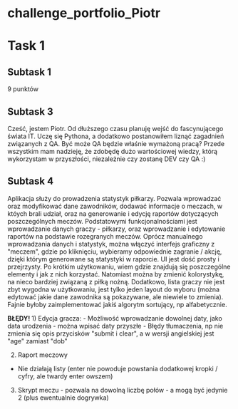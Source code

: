 # challenge_portfolio_Piotr
<h1> Task 1 </h1>
<h2> Subtask 1 </h2>
9 punktów
<h2> Subtask 3 </h2>
Cześć, jestem Piotr. Od dłuższego czasu planuję wejść do fascynującego świata IT. Uczę się Pythona, a dodatkowo postanowiłem liznąć zagadnień związanych z QA. Być może QA będzie właśnie wymażoną pracą? 
Przede wszystkim mam nadzieję, że zdobędę dużo wartościowej wiedzy, którą wykorzystam w przyszłości, niezależnie czy zostanę DEV czy QA :)
<h2> Subtask 4 </h2>
 Aplikacja służy do prowadzenia statystyk piłkarzy. Pozwala wprowadzać oraz modyfikować dane zawodników, dodawać informacje o meczach, w któych brali udział, oraz na generowanie i edycję raportów dotyczących poszczególnych meczów.
  Podstatowymi funkcjonalnościami jest wprowadzanie danych graczy - piłkarzy, oraz wprowadzanie i edytowanie raportów na podstawie rozegranych meczów.
  Oprócz manualnego wprowadzania danych i statystyk, można włączyć interfejs graficzny z "meczem", gdzie po kliknięciu, wybieramy odpowiednie zagranie / akcję, dzięki którym generowane są statystyki w raporcie.
  UI jest dość prosty i przejrzysty. Po krótkim użytkowaniu, wiem gdzie znajdują się poszczególne elementy i jak z nich korzystać. Natomiast można by zmienić kolorystykę, na nieco bardziej związaną z piłką nożną. Dodatkowo, lista graczy nie jest zbyt wygodna w użytkowaniu, jest tylko jeden layout do wyboru (można edytować jakie dane zawodnika są pokazywane, ale niewiele to zmienia). Fajnie byłoby zaimplementować jakiś algorytm sortujący, np alfabetycznie.
  
  <b> BŁĘDY! </b>
    1) Edycja gracza:
    - Możliwość wprowadzanie dowolnej daty, jako data urodzenia - można wpisać daty przyszłe
    - Błędy tłumaczenia, np nie zmienia się opis przycisków "submit i clear", a w wersji angielskiej jest "age" zamiast "dob"
    
   2) Raport meczowy
   - Nie działają listy (enter nie powoduje powstania dodatkowej kropki / cyfry, ale twardy enter owszem)
   3) Skrypt meczu - pozwala na dowolną liczbę połów - a mogą być jedynie 2 (plus ewentualnie dogrywka)

